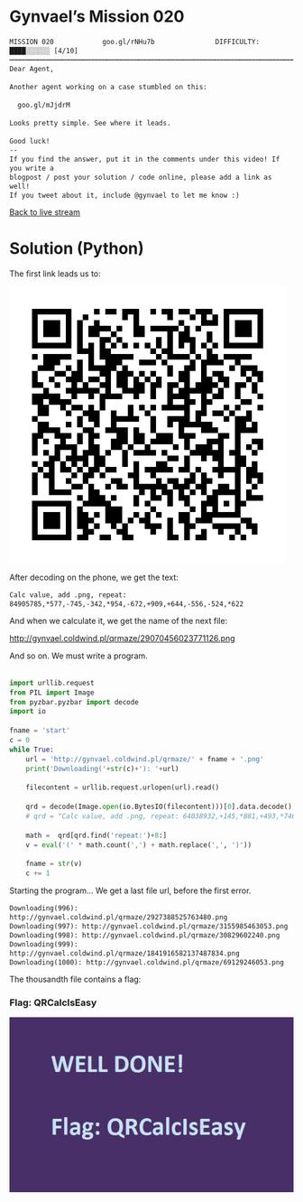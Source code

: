 ﻿# Gynvael’s Mission 020


```
MISSION 020            goo.gl/rNHu7b               DIFFICULTY: ████░░░░░░ [4/10]
┅┅┅┅┅┅┅┅┅┅┅┅┅┅┅┅┅┅┅┅┅┅┅┅┅┅┅┅┅┅┅┅┅┅┅┅┅┅┅┅┅┅┅┅┅┅┅┅┅┅┅┅┅┅┅┅┅┅┅┅┅┅┅┅┅┅┅┅┅┅┅┅┅┅┅┅┅┅┅┅┅
Dear Agent,

Another agent working on a case stumbled on this:

  goo.gl/mJjdrM

Looks pretty simple. See where it leads.

Good luck!
--
If you find the answer, put it in the comments under this video! If you write a
blogpost / post your solution / code online, please add a link as well!
If you tweet about it, include @gynvael to let me know :)

```
[Back to live stream](https://youtu.be/PiBfI7wltM8?t=6640)

# Solution (Python)

The first link leads us to:

![chart](start.png)

After decoding on the phone, we get the text:

```
Calc value, add .png, repeat: 84905785,*577,-745,-342,*954,-672,+909,+644,-556,-524,*622
```


And when we calculate it, we get the name of the next file:

http://gynvael.coldwind.pl/qrmaze/29070456023771126.png

And so on. We must write a program.

``` python

import urllib.request
from PIL import Image
from pyzbar.pyzbar import decode
import io

fname = 'start'
c = 0
while True:
    url = 'http://gynvael.coldwind.pl/qrmaze/' + fname + '.png'
    print('Downloading('+str(c)+'): '+url)
    
    filecontent = urllib.request.urlopen(url).read()
    
    qrd = decode(Image.open(io.BytesIO(filecontent)))[0].data.decode()   
    # qrd = "Calc value, add .png, repeat: 64038932,+145,*881,+493,*746"
    
    math =  qrd[qrd.find('repeat:')+8:]
    v = eval('(' * math.count(',') + math.replace(',', ')'))
    
    fname = str(v)
    c += 1

```

Starting the program... We get a last file url, before the first error.

```
Downloading(996): http://gynvael.coldwind.pl/qrmaze/2927388525763480.png
Downloading(997): http://gynvael.coldwind.pl/qrmaze/3155985463053.png
Downloading(998): http://gynvael.coldwind.pl/qrmaze/30829602240.png
Downloading(999): http://gynvael.coldwind.pl/qrmaze/1841916582137487834.png
Downloading(1000): http://gynvael.coldwind.pl/qrmaze/69129246053.png
```

The thousandth file contains a flag:

### Flag: QRCalcIsEasy﻿

![chart](69129246053.png)

